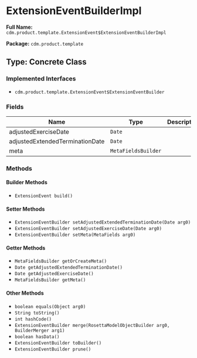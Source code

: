 # ExtensionEventBuilderImpl

**Full Name:** `cdm.product.template.ExtensionEvent$ExtensionEventBuilderImpl`

**Package:** `cdm.product.template`

## Type: Concrete Class

### Implemented Interfaces

- `cdm.product.template.ExtensionEvent$ExtensionEventBuilder`

### Fields

| Name | Type | Description |
|------|------|-------------|
| adjustedExerciseDate | `Date` |  |
| adjustedExtendedTerminationDate | `Date` |  |
| meta | `MetaFieldsBuilder` |  |

### Methods

#### Builder Methods

- `ExtensionEvent build()`

#### Setter Methods

- `ExtensionEventBuilder setAdjustedExtendedTerminationDate(Date arg0)`
- `ExtensionEventBuilder setAdjustedExerciseDate(Date arg0)`
- `ExtensionEventBuilder setMeta(MetaFields arg0)`

#### Getter Methods

- `MetaFieldsBuilder getOrCreateMeta()`
- `Date getAdjustedExtendedTerminationDate()`
- `Date getAdjustedExerciseDate()`
- `MetaFieldsBuilder getMeta()`

#### Other Methods

- `boolean equals(Object arg0)`
- `String toString()`
- `int hashCode()`
- `ExtensionEventBuilder merge(RosettaModelObjectBuilder arg0, BuilderMerger arg1)`
- `boolean hasData()`
- `ExtensionEventBuilder toBuilder()`
- `ExtensionEventBuilder prune()`

